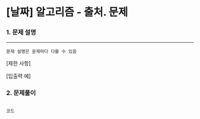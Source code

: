 # [날짜] 알고리즘 - 출처. 문제

### 1. 문제 설명 
---


`문제 설명은 문제마다 다를 수 있음`

[제한 사항]


[입출력 예]



### 2. 문제풀이

```javascript

코드

```
